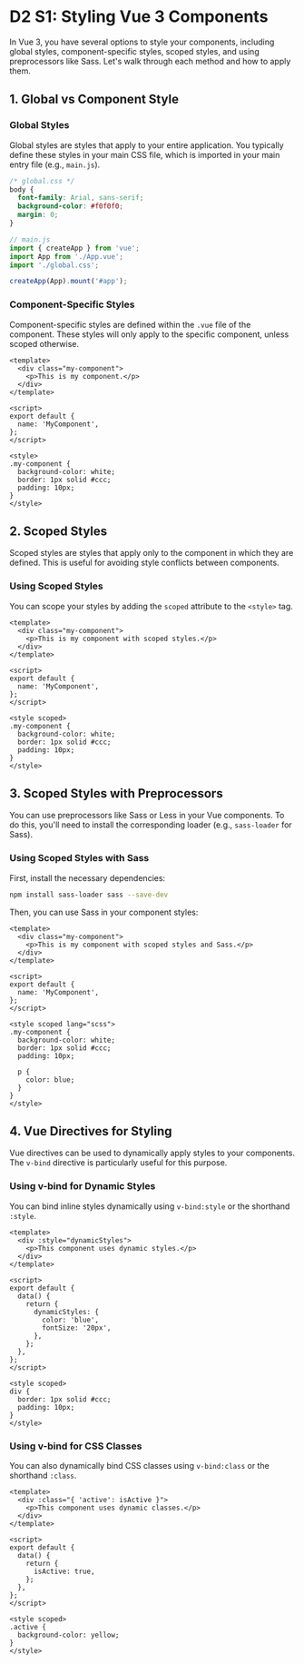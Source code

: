 # D2 S1: Styling Vue 3 Components

In Vue 3, you have several options to style your components, including global styles, component-specific styles, scoped styles, and using preprocessors like Sass. Let's walk through each method and how to apply them.

## 1. Global vs Component Style

### Global Styles
Global styles are styles that apply to your entire application. You typically define these styles in your main CSS file, which is imported in your main entry file (e.g., `main.js`).

```css
/* global.css */
body {
  font-family: Arial, sans-serif;
  background-color: #f0f0f0;
  margin: 0;
}
```
```js
// main.js
import { createApp } from 'vue';
import App from './App.vue';
import './global.css';

createApp(App).mount('#app');
```

### Component-Specific Styles

Component-specific styles are defined within the `.vue` file of the component. These styles will only apply to the specific component, unless scoped otherwise.
```vue
<template>
  <div class="my-component">
    <p>This is my component.</p>
  </div>
</template>

<script>
export default {
  name: 'MyComponent',
};
</script>

<style>
.my-component {
  background-color: white;
  border: 1px solid #ccc;
  padding: 10px;
}
</style>
```

## 2. Scoped Styles
Scoped styles are styles that apply only to the component in which they are defined. This is useful for avoiding style conflicts between components.

### Using Scoped Styles

You can scope your styles by adding the `scoped` attribute to the `<style>` tag.
```vue
<template>
  <div class="my-component">
    <p>This is my component with scoped styles.</p>
  </div>
</template>

<script>
export default {
  name: 'MyComponent',
};
</script>

<style scoped>
.my-component {
  background-color: white;
  border: 1px solid #ccc;
  padding: 10px;
}
</style>
```

## 3. Scoped Styles with Preprocessors

You can use preprocessors like Sass or Less in your Vue components. To do this, you'll need to install the corresponding loader (e.g., `sass-loader` for Sass).

### Using Scoped Styles with Sass

First, install the necessary dependencies:
```bash
npm install sass-loader sass --save-dev
```
Then, you can use Sass in your component styles:
```vue
<template>
  <div class="my-component">
    <p>This is my component with scoped styles and Sass.</p>
  </div>
</template>

<script>
export default {
  name: 'MyComponent',
};
</script>

<style scoped lang="scss">
.my-component {
  background-color: white;
  border: 1px solid #ccc;
  padding: 10px;

  p {
    color: blue;
  }
}
</style>
```

## 4. Vue Directives for Styling

Vue directives can be used to dynamically apply styles to your components. The `v-bind` directive is particularly useful for this purpose.

### Using v-bind for Dynamic Styles
You can bind inline styles dynamically using `v-bind:style` or the shorthand `:style`.
```vue
<template>
  <div :style="dynamicStyles">
    <p>This component uses dynamic styles.</p>
  </div>
</template>

<script>
export default {
  data() {
    return {
      dynamicStyles: {
        color: 'blue',
        fontSize: '20px',
      },
    };
  },
};
</script>

<style scoped>
div {
  border: 1px solid #ccc;
  padding: 10px;
}
</style>
```
### Using v-bind for CSS Classes
You can also dynamically bind CSS classes using `v-bind:class` or the shorthand `:class`.
```vue
<template>
  <div :class="{ 'active': isActive }">
    <p>This component uses dynamic classes.</p>
  </div>
</template>

<script>
export default {
  data() {
    return {
      isActive: true,
    };
  },
};
</script>

<style scoped>
.active {
  background-color: yellow;
}
</style>
```